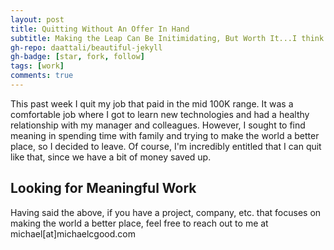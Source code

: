 ```yaml
---
layout: post
title: Quitting Without An Offer In Hand
subtitle: Making the Leap Can Be Initimidating, But Worth It...I think!
gh-repo: daattali/beautiful-jekyll
gh-badge: [star, fork, follow]
tags: [work]
comments: true
---
```


This past week I quit my job that paid in the mid 100K range. It was a comfortable job where I got to learn new technologies and had a healthy relationship with my manager and colleagues. However, I sought to find meaning in spending time with family and trying to make the world a better place, so I decided to leave. Of course, I'm incredibly entitled that I can quit like that, since we have a bit of money saved up. 

## Looking for Meaningful Work

Having said the above, if you have a project, company, etc. that focuses on making the world a better place, feel free to reach out to me at michael[at]michaelcgood.com



